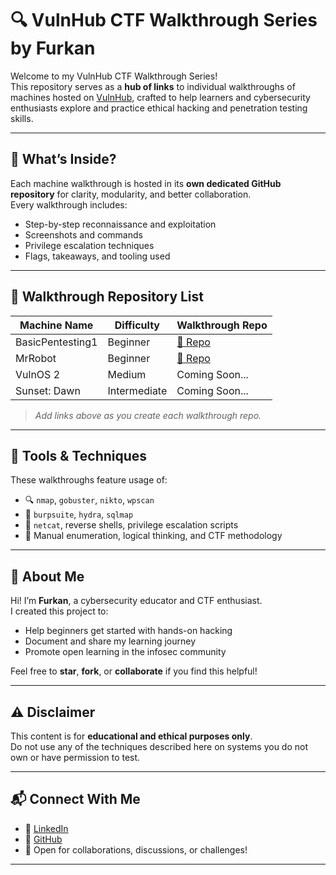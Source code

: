 # 🔍 VulnHub CTF Walkthrough Series by Furkan

Welcome to my VulnHub CTF Walkthrough Series!  
This repository serves as a **hub of links** to individual walkthroughs of machines hosted on [VulnHub](https://www.vulnhub.com/), crafted to help learners and cybersecurity enthusiasts explore and practice ethical hacking and penetration testing skills.

---

## 📘 What’s Inside?

Each machine walkthrough is hosted in its **own dedicated GitHub repository** for clarity, modularity, and better collaboration.  
Every walkthrough includes:
- Step-by-step reconnaissance and exploitation
- Screenshots and commands
- Privilege escalation techniques
- Flags, takeaways, and tooling used

---

## 📂 Walkthrough Repository List

| Machine Name         | Difficulty | Walkthrough Repo                                         |
|----------------------|------------|-----------------------------------------------------------|
| BasicPentesting1     | Beginner   | [🔗 Repo](https://github.com/yourusername/BasicPentesting1) |
| MrRobot              | Beginner   | [🔗 Repo](https://github.com/yourusername/MrRobot)          |
| VulnOS 2             | Medium     | Coming Soon...                                            |
| Sunset: Dawn         | Intermediate | Coming Soon...                                          |

> _Add links above as you create each walkthrough repo._

---

## 🧰 Tools & Techniques

These walkthroughs feature usage of:
- 🔍 `nmap`, `gobuster`, `nikto`, `wpscan`
- 🧪 `burpsuite`, `hydra`, `sqlmap`
- 🐚 `netcat`, reverse shells, privilege escalation scripts
- 🧠 Manual enumeration, logical thinking, and CTF methodology

---

## 🧠 About Me

Hi! I’m **Furkan**, a cybersecurity educator and CTF enthusiast.  
I created this project to:
- Help beginners get started with hands-on hacking
- Document and share my learning journey
- Promote open learning in the infosec community

Feel free to **star**, **fork**, or **collaborate** if you find this helpful!

---

## ⚠️ Disclaimer

This content is for **educational and ethical purposes only**.  
Do not use any of the techniques described here on systems you do not own or have permission to test.

---

## 📬 Connect With Me

- 💼 [LinkedIn](https://www.linkedin.com/)
- 🐙 [GitHub](https://github.com/yourusername)
- 💬 Open for collaborations, discussions, or challenges!

---

